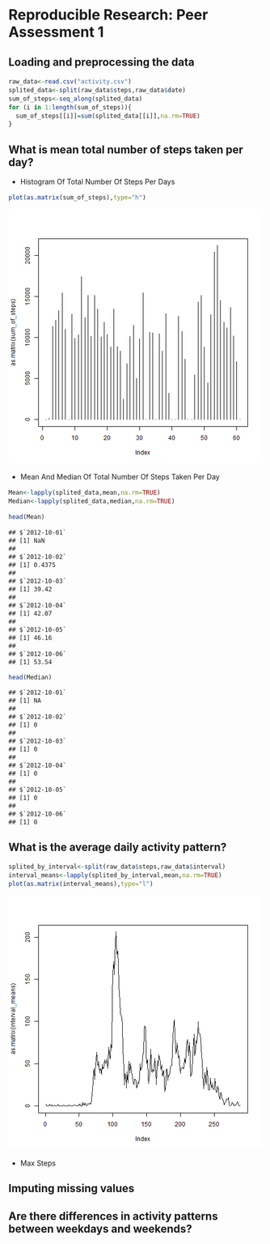 # Reproducible Research: Peer Assessment 1


## Loading and preprocessing the data

```r
raw_data<-read.csv("activity.csv")
splited_data<-split(raw_data$steps,raw_data$date)
sum_of_steps<-seq_along(splited_data)
for (i in 1:length(sum_of_steps)){
  sum_of_steps[[i]]=sum(splited_data[[i]],na.rm=TRUE)
}
```


## What is mean total number of steps taken per day?
* Histogram Of Total Number Of Steps Per Days

```r
plot(as.matrix(sum_of_steps),type="h")
```

![plot of chunk unnamed-chunk-2](figure/unnamed-chunk-2.png) 
* Mean And Median Of Total Number Of Steps Taken Per Day

```r
Mean<-lapply(splited_data,mean,na.rm=TRUE)
Median<-lapply(splited_data,median,na.rm=TRUE)
```

```r
head(Mean)
```

```
## $`2012-10-01`
## [1] NaN
## 
## $`2012-10-02`
## [1] 0.4375
## 
## $`2012-10-03`
## [1] 39.42
## 
## $`2012-10-04`
## [1] 42.07
## 
## $`2012-10-05`
## [1] 46.16
## 
## $`2012-10-06`
## [1] 53.54
```

```r
head(Median)
```

```
## $`2012-10-01`
## [1] NA
## 
## $`2012-10-02`
## [1] 0
## 
## $`2012-10-03`
## [1] 0
## 
## $`2012-10-04`
## [1] 0
## 
## $`2012-10-05`
## [1] 0
## 
## $`2012-10-06`
## [1] 0
```




## What is the average daily activity pattern?

```r
splited_by_interval<-split(raw_data$steps,raw_data$interval)
interval_means<-lapply(splited_by_interval,mean,na.rm=TRUE)
plot(as.matrix(interval_means),type="l")
```

![plot of chunk unnamed-chunk-5](figure/unnamed-chunk-5.png) 
* Max Steps



## Imputing missing values



## Are there differences in activity patterns between weekdays and weekends?

